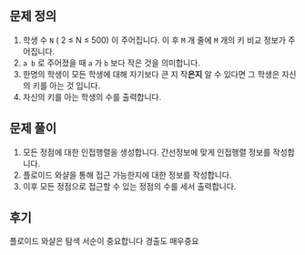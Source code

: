 ## 문제 정의

1. 학생 수 `N` ( 2 ≤ N ≤ 500) 이 주어집니다. 이 후 `M` 개 줄에 `M` 개의 키 비교 정보가 주어집니다.
2. `a b` 로 주어졌을 때 `a` 가 `b` 보다 작은 것을 의미합니다.
3. 한명의 학생이 모든 학생에 대해 자기보다 큰 지 작**은지** 알 수 있다면 그 학생은 자신의 키를 아는 것 입니다.
4. 자신의 키를 아는 학생의 수를 출력합니다.

## 문제 풀이

1. 모든 정점에 대한 인접행렬을 생성합니다. 간선정보에 맞게 인접행렬 정보를 작성합니다.
2. 플로이드 와샬을 통해 접근 가능한지에 대한 정보를 작성합니다.
3. 이후 모든 정점으로 접근할 수 있는 정점의 수를 세서 출력합니다.

## 후기

플로이드 와샬은 탐색 서순이 중요합니다 경출도 매우중요